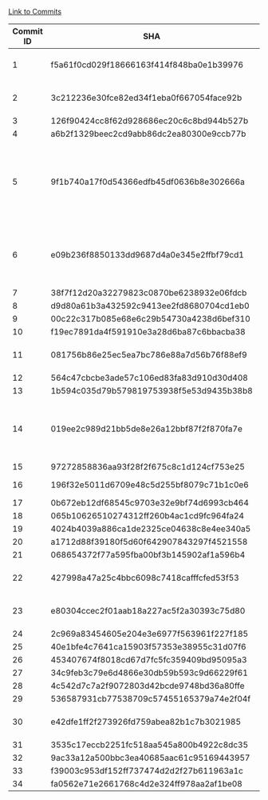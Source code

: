[Link to Commits](https://github.com/apache/commons-codec/compare/commons-codec-1.14...rel/commons-codec-1.15)

| Commit ID | SHA                                                                                         | Type of Change                              | MC_CG_Precision     | MC_CG_Recall | MC_CG_F-Measure |
|-----------|---------------------------------------------------------------------------------------------|---------------------------------------------|---------------------|--------------|-----------------|
| 1         | f5a61f0cd029f18666163f414f848ba0e1b39976                                                    | AM, CM, CNM                                 | 0.0326              | 0.5556       | 0.0615          |
| 2         | 3c212236e30fce82ed34f1eba0f667054face92b                                                    | AF, AM, CM, DSM                             | 0.0419              | 0.65         | 0.0788          |
| 3         | 126f90424cc8f62d928686ec20c6c8bd944b527b                                                    | CM                                          | 0.0419              | 0.65         | 0.0788          |
| 4         | a6b2f1329beec2cd9abb86dc2ea80300e9ccb77b                                                    | AM, IAF                                     | 0.0506              | 0.6957       | 0.0944          |
| 5         | 9f1b740a17f0d54366edfb45df0636b8e302666a                                                    | AC, DF, CNPM, AM, CPM, CM, AF, DM, CNF, CNM | 0.0976              | 0.8889       | 0.1758          |
| 6         | e09b236f8850133dd9687d4a0e345e2ffbf79cd1                                                    | CPM, CNPM, DM, DF, CPM, AM, CM,             | 0.0976              | 0.8889       | 0.1758          |
| 7         | 38f7f12d20a32279823c0870be6238932e06fdcb                                                    | CM                                          | 0.0976              | 0.8889       | 0.1758          |
| 8         | d9d80a61b3a432592c9413ee2fd8680704cd1eb0                                                    | CM                                          | 0.1                 | 0.9167       | 0.1803          |
| 9         | 00c22c317b085e68e6c29b54730a4238d6bef310                                                    | CM                                          | 0.1                 | 0.9167       | 0.1803          |
| 10        | f19ec7891da4f591910e3a28d6ba87c6bbacba38                                                    | CM                                          | 0.1                 | 0.9167       | 0.1803          |
| 11        | 081756b86e25ec5ea7bc786e88a7d56b76f88ef9                                                    | AC, IAF, CM, CR, AM                         | 0.1246              | 0.9362       | 0.22            |
| 12        | 564c47cbcbe3ade57c106ed83fa83d910d30d408                                                    | AM, CM                                      | 0.1268              | 0.9375       | 0.2233          |
| 13        | 1b594c035d79b579819753938f5e53d9435b38b8                                                    | CM                                          | 0.1268              | 0.9375       | 0.2233          |
| 14        | 019ee2c989d21bb5de8e26a12bbf87f2f870fa7e                                                    | AF, DF, DM, IAM, CPM, CM, AM,               | 0.1466              | 0.9444       | 0.2537          |
| 15        | 97272858836aa93f28f2f675c8c1d124cf753e25                                                    | CM, AM                                      | 0.149               | 0.9455       | 0.2574          |
| 16        | 196f32e5011d6709e48c5d255bf8079c71b1c0e6                                                    | CM, DF, DM, AC                              | 0.149               | 0.9455       | 0.2574          |
| 17        | 0b672eb12df68545c9703e32e9bf74d6993cb464                                                    | CM                                          | 0.149               | 0.9455       | 0.2574          |
| 18        | 065b10626510274312ff260b4ac1cd9fc964fa24                                                    | CM                                          | 0.149               | 0.9455       | 0.2574          |
| 19        | 4024b4039a886ca1de2325ce04638c8e4ee340a5                                                    | CM                                          | 0.149               | 0.9455       | 0.2574          |
| 20        | a1712d88f39180f5d60f642907843297f4521558                                                    | CM                                          | 0.149               | 0.9455       | 0.2574          |
| 21        | 068654372f77a595fba00bf3b145902af1a596b4                                                    | DM                                          | 0.149               | 0.9455       | 0.2574          |
| 22        | 427998a47a25c4bbc6098c7418cafffcfed53f53                                                    | DAF, DM, CM                                 | 0.1391              | 0.9412       | 0.2424          |
| 23        | e80304ccec2f01aab18a227ac5f2a30393c75d80                                                    | AC, CM, DM, DF                              | 0.1391              | 0.9412       | 0.2424          |
| 24        | 2c969a83454605e204e3e6977f563961f227f185                                                    | CM, AM                                      | 0.149               | 0.9455       | 0.2574          |
| 25        | 40e1bfe4c7641ca15903f57353e38955c31d07f6                                                    | DAF                                         | 0.149               | 0.9455       | 0.2574          |
| 26        | 453407674f8018cd67d7fc5fc359409bd95095a3                                                    | CM                                          | 0.149               | 0.9455       | 0.2574          |
| 27        | 34c9feb3c79e6d4866e30db59b593c9d66229f61                                                    | CM                                          | 0.149               | 0.9455       | 0.2574          |
| 28        | 4c542d7c7a2f9072803d42bcde9748bd36a80ffe                                                    | AC                                          | 0.149               | 0.9455       | 0.2574          |
| 29        | 536587931cb77538709c57455165379a74e2f04f                                                    | CM                                          | 0.149               | 0.9455       | 0.2574          |
| 30        | e42dfe1ff2f273926fd759abea82b1c7b3021985                                                    | AM, DM, CNM                                 | 0.149               | 0.9455       | 0.2574          |
| 31        | 3535c17eccb2251fc518aa545a800b4922c8dc35                                                    | AM, CM                                      | 0.149               | 0.9455       | 0.2574          |
| 32        | 9ac33a12a500bbc3ea40685aac61c95169443957                                                    | AM                                          | 0.149               | 0.9455       | 0.2574          |
| 33        | f39003c953df152ff737474d2d2f27b611963a1c                                                    | AM, CM                                      | 0.149               | 0.9455       | 0.2574          |
| 34        | fa0562e71e2661768c4d2e324ff978aa2af1be08                                                    | AM                                          | 0.149               | 0.9455       | 0.2574          |
